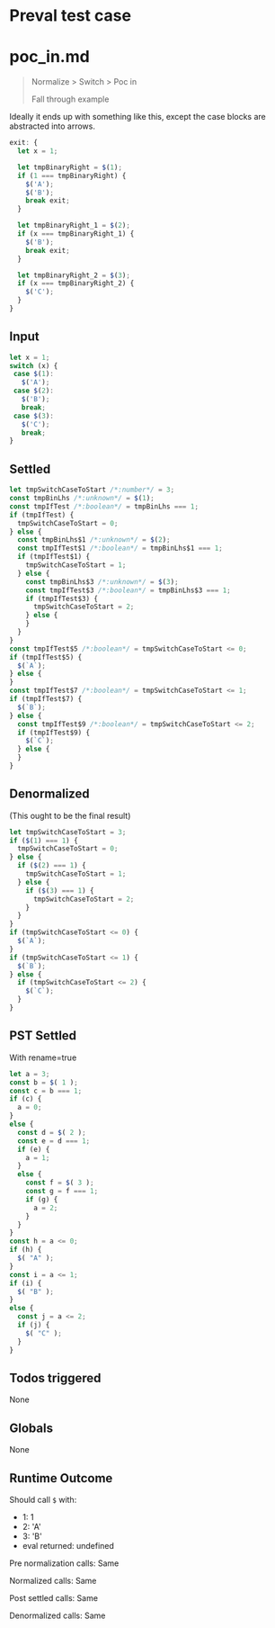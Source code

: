 # Preval test case

# poc_in.md

> Normalize > Switch > Poc in
>
> Fall through example

Ideally it ends up with something like this, except the case blocks are abstracted into arrows.

```js
exit: {
  let x = 1;

  let tmpBinaryRight = $(1);
  if (1 === tmpBinaryRight) {
    $('A');
    $('B');
    break exit;
  } 

  let tmpBinaryRight_1 = $(2);
  if (x === tmpBinaryRight_1) {
    $('B');
    break exit;
  }

  let tmpBinaryRight_2 = $(3);
  if (x === tmpBinaryRight_2) {
    $('C');
  }
}
```

## Input

`````js filename=intro
let x = 1;
switch (x) {
 case $(1):
   $('A');
 case $(2):
   $('B');
   break;
 case $(3):
   $('C');
   break;
}
`````


## Settled


`````js filename=intro
let tmpSwitchCaseToStart /*:number*/ = 3;
const tmpBinLhs /*:unknown*/ = $(1);
const tmpIfTest /*:boolean*/ = tmpBinLhs === 1;
if (tmpIfTest) {
  tmpSwitchCaseToStart = 0;
} else {
  const tmpBinLhs$1 /*:unknown*/ = $(2);
  const tmpIfTest$1 /*:boolean*/ = tmpBinLhs$1 === 1;
  if (tmpIfTest$1) {
    tmpSwitchCaseToStart = 1;
  } else {
    const tmpBinLhs$3 /*:unknown*/ = $(3);
    const tmpIfTest$3 /*:boolean*/ = tmpBinLhs$3 === 1;
    if (tmpIfTest$3) {
      tmpSwitchCaseToStart = 2;
    } else {
    }
  }
}
const tmpIfTest$5 /*:boolean*/ = tmpSwitchCaseToStart <= 0;
if (tmpIfTest$5) {
  $(`A`);
} else {
}
const tmpIfTest$7 /*:boolean*/ = tmpSwitchCaseToStart <= 1;
if (tmpIfTest$7) {
  $(`B`);
} else {
  const tmpIfTest$9 /*:boolean*/ = tmpSwitchCaseToStart <= 2;
  if (tmpIfTest$9) {
    $(`C`);
  } else {
  }
}
`````


## Denormalized
(This ought to be the final result)

`````js filename=intro
let tmpSwitchCaseToStart = 3;
if ($(1) === 1) {
  tmpSwitchCaseToStart = 0;
} else {
  if ($(2) === 1) {
    tmpSwitchCaseToStart = 1;
  } else {
    if ($(3) === 1) {
      tmpSwitchCaseToStart = 2;
    }
  }
}
if (tmpSwitchCaseToStart <= 0) {
  $(`A`);
}
if (tmpSwitchCaseToStart <= 1) {
  $(`B`);
} else {
  if (tmpSwitchCaseToStart <= 2) {
    $(`C`);
  }
}
`````


## PST Settled
With rename=true

`````js filename=intro
let a = 3;
const b = $( 1 );
const c = b === 1;
if (c) {
  a = 0;
}
else {
  const d = $( 2 );
  const e = d === 1;
  if (e) {
    a = 1;
  }
  else {
    const f = $( 3 );
    const g = f === 1;
    if (g) {
      a = 2;
    }
  }
}
const h = a <= 0;
if (h) {
  $( "A" );
}
const i = a <= 1;
if (i) {
  $( "B" );
}
else {
  const j = a <= 2;
  if (j) {
    $( "C" );
  }
}
`````


## Todos triggered


None


## Globals


None


## Runtime Outcome


Should call `$` with:
 - 1: 1
 - 2: 'A'
 - 3: 'B'
 - eval returned: undefined

Pre normalization calls: Same

Normalized calls: Same

Post settled calls: Same

Denormalized calls: Same
